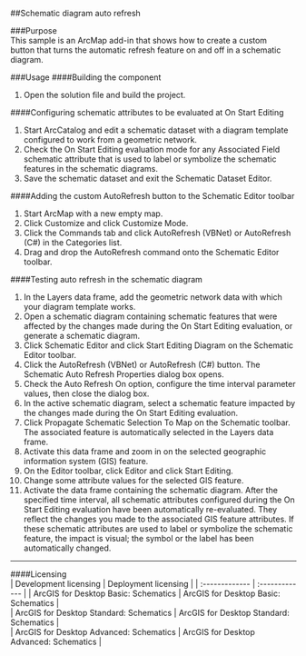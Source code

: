 ##Schematic diagram auto refresh

###Purpose  
This sample is an ArcMap add-in that shows how to create a custom button that turns the automatic refresh feature on and off in a schematic diagram.  


###Usage
####Building the component  
1. Open the solution file and build the project.  

####Configuring schematic attributes to be evaluated at On Start Editing  
1. Start ArcCatalog and edit a schematic dataset with a diagram template configured to work from a geometric network.  
1. Check the On Start Editing evaluation mode for any Associated Field schematic attribute that is used to label or symbolize the schematic features in the schematic diagrams.  
1. Save the schematic dataset and exit the Schematic Dataset Editor.  

####Adding the custom AutoRefresh button to the Schematic Editor toolbar  
1. Start ArcMap with a new empty map.  
1. Click Customize and click Customize Mode.  
1. Click the Commands tab and click AutoRefresh (VBNet) or AutoRefresh (C#) in the Categories list.  
1. Drag and drop the AutoRefresh command onto the Schematic Editor toolbar.  

####Testing auto refresh in the schematic diagram  
1. In the Layers data frame, add the geometric network data with which your diagram template works.  
1. Open a schematic diagram containing schematic features that were affected by the changes made during the On Start Editing evaluation, or generate a schematic diagram.  
1. Click Schematic Editor and click Start Editing Diagram on the Schematic Editor toolbar.  
1. Click the AutoRefresh (VBNet) or AutoRefresh (C#) button. The Schematic Auto Refresh Properties dialog box opens.  
1. Check the Auto Refresh On option, configure the time interval parameter values, then close the dialog box.  
1. In the active schematic diagram, select a schematic feature impacted by the changes made during the On Start Editing evaluation.  
1. Click Propagate Schematic Selection To Map on the Schematic toolbar. The associated feature is automatically selected in the Layers data frame.  
1. Activate this data frame and zoom in on the selected geographic information system (GIS) feature.  
1. On the Editor toolbar, click Editor and click Start Editing.  
1. Change some attribute values for the selected GIS feature.  
1. Activate the data frame containing the schematic diagram. After the specified time interval, all schematic attributes configured during the On Start Editing evaluation have been automatically re-evaluated. They reflect the changes you made to the associated GIS feature attributes. If these schematic attributes are used to label or symbolize the schematic feature, the impact is visual; the symbol or the label has been automatically changed.  









---------------------------------

####Licensing  
| Development licensing | Deployment licensing | 
| :------------- | :------------- | 
| ArcGIS for Desktop Basic: Schematics | ArcGIS for Desktop Basic: Schematics |  
| ArcGIS for Desktop Standard: Schematics | ArcGIS for Desktop Standard: Schematics |  
| ArcGIS for Desktop Advanced: Schematics | ArcGIS for Desktop Advanced: Schematics |  


